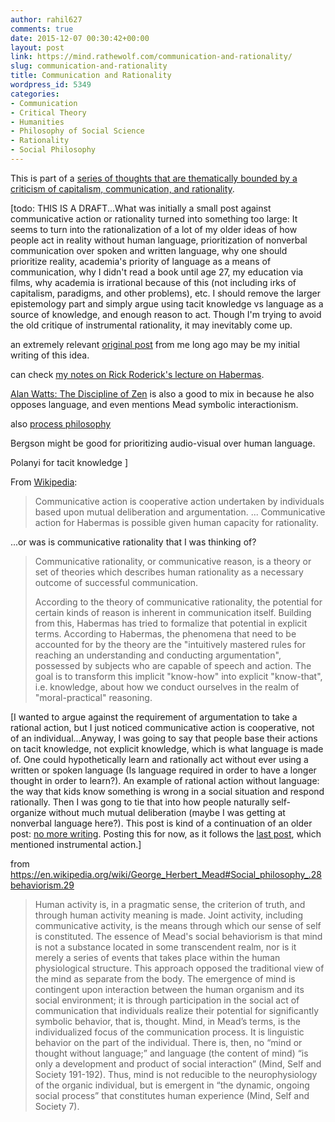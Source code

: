 ```yaml
---
author: rahil627
comments: true
date: 2015-12-07 00:30:42+00:00
layout: post
link: https://mind.rathewolf.com/communication-and-rationality/
slug: communication-and-rationality
title: Communication and Rationality
wordpress_id: 5349
categories:
- Communication
- Critical Theory
- Humanities
- Philosophy of Social Science
- Rationality
- Social Philosophy
---
```


This is part of a [series of thoughts that are thematically bounded by a criticism of capitalism, communication, and rationality](https://mind.rathewolf.com/valuable-things-ive-written#criticism_capitalism_communication_rationality).

[todo: THIS IS A DRAFT...What was initially a small post against communicative action or rationality turned into something too large: It seems to turn into the rationalization of a lot of my older ideas of how people act in reality without human language, prioritization of nonverbal communication over spoken and written language, why one should prioritize reality, academia's priority of language as a means of communication, why I didn't read a book until age 27, my education via films, why academia is irrational because of this (not including irks of capitalism, paradigms, and other problems), etc. I should remove the larger epistemology part and simply argue using tacit knowledge vs language as a source of knowledge, and enough reason to act. Though I'm trying to avoid the old critique of instrumental rationality, it may inevitably come up.

an extremely relevant [original post](https://mind.rathewolf.com/prose-is-superfluous-active-communication-through-play-and-art) from me long ago may be my initial writing of this idea.

can check [my notes on Rick Roderick's lecture on Habermas](https://mind.rathewolf.com/rick-rodericks-lecture-on-habermas).

[Alan Watts: The Discipline of Zen](https://www.youtube.com/watch?v=jN19k29e_Ys) is also a good to mix in because he also opposes language, and even mentions Mead symbolic interactionism.

also [process philosophy](https://en.wikipedia.org/wiki/Process_philosophy)

Bergson might be good for prioritizing audio-visual over human language.

Polanyi for tacit knowledge
]

From [Wikipedia](https://en.wikipedia.org/wiki/Communicative_action):


<blockquote>Communicative action is cooperative action undertaken by individuals based upon mutual deliberation and argumentation.
...
Communicative action for Habermas is possible given human capacity for rationality.</blockquote>


...or was is communicative rationality that I was thinking of?



<blockquote>Communicative rationality, or communicative reason, is a theory or set of theories which describes human rationality as a necessary outcome of successful communication.

According to the theory of communicative rationality, the potential for certain kinds of reason is inherent in communication itself. Building from this, Habermas has tried to formalize that potential in explicit terms. According to Habermas, the phenomena that need to be accounted for by the theory are the "intuitively mastered rules for reaching an understanding and conducting argumentation", possessed by subjects who are capable of speech and action. The goal is to transform this implicit "know-how" into explicit "know-that", i.e. knowledge, about how we conduct ourselves in the realm of "moral-practical" reasoning.</blockquote>



[I wanted to argue against the requirement of argumentation to take a rational action, but I just noticed communicative action is cooperative, not of an individual...Anyway, I was going to say that people base their actions on tacit knowledge, not explicit knowledge, which is what language is made of. One could hypothetically learn and rationally act without ever using a written or spoken language (Is language required in order to have a longer thought in order to learn?). An example of rational action without language: the way that kids know something is wrong in a social situation and respond rationally. Then I was gong to tie that into how people naturally self-organize without much mutual deliberation (maybe I was getting at nonverbal language here?). This post is kind of a continuation of an older post: [no more writing](https://mind.rathewolf.com/no-more-writing). Posting this for now, as it follows the [last post](https://mind.rathewolf.com/criticism-of-innovative-urban-areas), which mentioned instrumental action.]

from https://en.wikipedia.org/wiki/George_Herbert_Mead#Social_philosophy_.28behaviorism.29


<blockquote>Human activity is, in a pragmatic sense, the criterion of truth, and through human activity meaning is made. Joint activity, including communicative activity, is the means through which our sense of self is constituted. The essence of Mead's social behaviorism is that mind is not a substance located in some transcendent realm, nor is it merely a series of events that takes place within the human physiological structure. This approach opposed the traditional view of the mind as separate from the body. The emergence of mind is contingent upon interaction between the human organism and its social environment; it is through participation in the social act of communication that individuals realize their potential for significantly symbolic behavior, that is, thought. Mind, in Mead’s terms, is the individualized focus of the communication process. It is linguistic behavior on the part of the individual. There is, then, no “mind or thought without language;” and language (the content of mind) “is only a development and product of social interaction” (Mind, Self and Society 191-192). Thus, mind is not reducible to the neurophysiology of the organic individual, but is emergent in “the dynamic, ongoing social process” that constitutes human experience (Mind, Self and Society 7).</blockquote>
